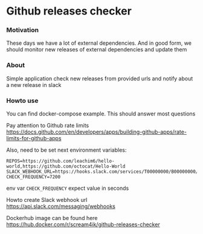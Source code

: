 # Github releases checker

### Motivation
These days we have a lot of external dependencies. And in good form, we should monitor new releases of external dependencies and update them


### About
Simple application check new releases from provided urls and notify about a new release in slack 

### Howto use
You can find docker-compose example. This should answer most questions

Pay attention to Github rate limits https://docs.github.com/en/developers/apps/building-github-apps/rate-limits-for-github-apps

Also, need to be set next environment variables:
```
REPOS=https://github.com/leachim6/hello-world,https://github.com/octocat/Hello-World
SLACK_WEBHOOK_URL=https://hooks.slack.com/services/T00000000/B00000000/XXXXXXXXXXXXXXXXXXXXXXXX
CHECK_FREQUENCY=7200
```

env var `CHECK_FREQUENCY` expect value in seconds

Howto create Slack webhook url https://api.slack.com/messaging/webhooks

Dockerhub image can be found here https://hub.docker.com/r/scream4ik/github-releases-checker
